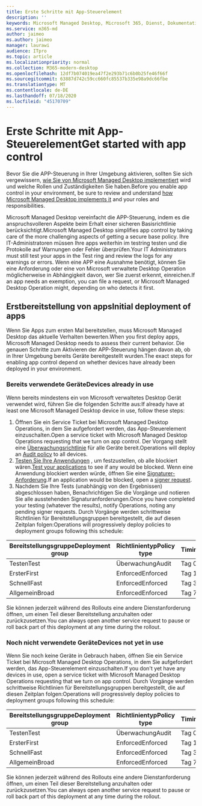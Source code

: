 ```yaml
---
title: Erste Schritte mit App-Steuerelement
description: ''
keywords: Microsoft Managed Desktop, Microsoft 365, Dienst, Dokumentation
ms.service: m365-md
author: jaimeo
ms.author: jaimeo
manager: laurawi
audience: ITpro
ms.topic: article
ms.localizationpriority: normal
ms.collection: M365-modern-desktop
ms.openlocfilehash: 12df7b074019ea47f2e293b71c6b0b25fe46f66f
ms.sourcegitcommit: 63887d742c59cc660fc85537b335e98a9dc66fbe
ms.translationtype: MT
ms.contentlocale: de-DE
ms.lasthandoff: 07/18/2020
ms.locfileid: "45170709"
---
```

# <a name="get-started-with-app-control"></a><span data-ttu-id="d4846-103">Erste Schritte mit App-Steuerelement</span><span class="sxs-lookup"><span data-stu-id="d4846-103">Get started with app control</span></span>

<span data-ttu-id="d4846-104">Bevor Sie die APP-Steuerung in Ihrer Umgebung aktivieren, sollten Sie sich vergewissern, [wie Sie von Microsoft Managed Desktop implementiert](../service-description/app-control.md) wird und welche Rollen und Zuständigkeiten Sie haben.</span><span class="sxs-lookup"><span data-stu-id="d4846-104">Before you enable app control in your environment, be sure to review and understand [how Microsoft Managed Desktop implements it](../service-description/app-control.md) and your roles and responsibilities.</span></span>

<span data-ttu-id="d4846-105">Microsoft Managed Desktop vereinfacht die APP-Steuerung, indem es die anspruchsvolleren Aspekte beim Erhalt einer sicheren Basisrichtlinie berücksichtigt.</span><span class="sxs-lookup"><span data-stu-id="d4846-105">Microsoft Managed Desktop simplifies app control by taking care of the more challenging aspects of getting a secure base policy.</span></span> <span data-ttu-id="d4846-106">Ihre IT-Administratoren müssen Ihre apps weiterhin im testring testen und die Protokolle auf Warnungen oder Fehler überprüfen.</span><span class="sxs-lookup"><span data-stu-id="d4846-106">Your IT Administrators must still test your apps in the Test ring and review the logs for any warnings or errors.</span></span> <span data-ttu-id="d4846-107">Wenn eine APP eine Ausnahme benötigt, können Sie eine Anforderung oder eine von Microsoft verwaltete Desktop Operation möglicherweise in Abhängigkeit davon, wer Sie zuerst erkennt, einreichen.</span><span class="sxs-lookup"><span data-stu-id="d4846-107">If an app needs an exemption, you can file a request, or Microsoft Managed Desktop Operation might, depending on who detects it first.</span></span>

## <a name="initial-deployment-of-apps"></a><span data-ttu-id="d4846-108">Erstbereitstellung von apps</span><span class="sxs-lookup"><span data-stu-id="d4846-108">Initial deployment of apps</span></span>

<span data-ttu-id="d4846-109">Wenn Sie Apps zum ersten Mal bereitstellen, muss Microsoft Managed Desktop das aktuelle Verhalten bewerten.</span><span class="sxs-lookup"><span data-stu-id="d4846-109">When you first deploy apps, Microsoft Managed Desktop needs to assess their current behavior.</span></span> <span data-ttu-id="d4846-110">Die genauen Schritte zum Aktivieren der APP-Steuerung hängen davon ab, ob in Ihrer Umgebung bereits Geräte bereitgestellt wurden.</span><span class="sxs-lookup"><span data-stu-id="d4846-110">The exact steps for enabling app control depend on whether devices have already been deployed in your environment.</span></span>

### <a name="devices-already-in-use"></a><span data-ttu-id="d4846-111">Bereits verwendete Geräte</span><span class="sxs-lookup"><span data-stu-id="d4846-111">Devices already in use</span></span>

<span data-ttu-id="d4846-112">Wenn bereits mindestens ein von Microsoft verwaltetes Desktop Gerät verwendet wird, führen Sie die folgenden Schritte aus:</span><span class="sxs-lookup"><span data-stu-id="d4846-112">If already have at least one Microsoft Managed Desktop device in use, follow these steps:</span></span>

1. <span data-ttu-id="d4846-113">Öffnen Sie ein Service Ticket bei Microsoft Managed Desktop Operations, in dem Sie aufgefordert werden, das App-Steuerelement einzuschalten.</span><span class="sxs-lookup"><span data-stu-id="d4846-113">Open a service ticket with Microsoft Managed Desktop Operations requesting that we turn on app control.</span></span> <span data-ttu-id="d4846-114">Der Vorgang stellt eine [Überwachungsrichtlinie](../service-description/app-control.md#audit-policy) für alle Geräte bereit.</span><span class="sxs-lookup"><span data-stu-id="d4846-114">Operations will deploy an [Audit policy](../service-description/app-control.md#audit-policy) to all devices.</span></span>
2. <span data-ttu-id="d4846-115">[Testen Sie Ihre Anwendungen](../working-with-managed-desktop/work-with-app-control.md#add-a-new-app) , um festzustellen, ob alle blockiert wären.</span><span class="sxs-lookup"><span data-stu-id="d4846-115">[Test your applications](../working-with-managed-desktop/work-with-app-control.md#add-a-new-app) to see if any would be blocked.</span></span> <span data-ttu-id="d4846-116">Wenn eine Anwendung blockiert werden würde, öffnen Sie eine [Signaturer-Anforderung](../working-with-managed-desktop/work-with-app-control.md#add-or-remove-a-trusted-signer).</span><span class="sxs-lookup"><span data-stu-id="d4846-116">If an application would be blocked, open a [signer request](../working-with-managed-desktop/work-with-app-control.md#add-or-remove-a-trusted-signer).</span></span> 
3. <span data-ttu-id="d4846-117">Nachdem Sie Ihre Tests (unabhängig von den Ergebnissen) abgeschlossen haben, Benachrichtigen Sie die Vorgänge und notieren Sie alle ausstehenden Signaturanforderungen.</span><span class="sxs-lookup"><span data-stu-id="d4846-117">Once you have completed your testing (whatever the results), notify Operations, noting any pending signer requests.</span></span> <span data-ttu-id="d4846-118">Durch Vorgänge werden schrittweise Richtlinien für Bereitstellungsgruppen bereitgestellt, die auf diesen Zeitplan folgen:</span><span class="sxs-lookup"><span data-stu-id="d4846-118">Operations will progressively deploy policies to deployment groups following this schedule:</span></span>

|<span data-ttu-id="d4846-119">Bereitstellungsgruppe</span><span class="sxs-lookup"><span data-stu-id="d4846-119">Deployment group</span></span>  |<span data-ttu-id="d4846-120">Richtlinientyp</span><span class="sxs-lookup"><span data-stu-id="d4846-120">Policy type</span></span>  |<span data-ttu-id="d4846-121">Timing</span><span class="sxs-lookup"><span data-stu-id="d4846-121">Timing</span></span>  |
|---------|---------|---------|
|<span data-ttu-id="d4846-122">Testen</span><span class="sxs-lookup"><span data-stu-id="d4846-122">Test</span></span>     |  <span data-ttu-id="d4846-123">Überwachung</span><span class="sxs-lookup"><span data-stu-id="d4846-123">Audit</span></span>       |  <span data-ttu-id="d4846-124">Tag 0</span><span class="sxs-lookup"><span data-stu-id="d4846-124">Day 0</span></span>       |
|<span data-ttu-id="d4846-125">Erster</span><span class="sxs-lookup"><span data-stu-id="d4846-125">First</span></span>     | <span data-ttu-id="d4846-126">Enforced</span><span class="sxs-lookup"><span data-stu-id="d4846-126">Enforced</span></span>        | <span data-ttu-id="d4846-127">Tag 1</span><span class="sxs-lookup"><span data-stu-id="d4846-127">Day 1</span></span>        |
|<span data-ttu-id="d4846-128">Schnell</span><span class="sxs-lookup"><span data-stu-id="d4846-128">Fast</span></span>     | <span data-ttu-id="d4846-129">Enforced</span><span class="sxs-lookup"><span data-stu-id="d4846-129">Enforced</span></span>        |  <span data-ttu-id="d4846-130">Tag 3</span><span class="sxs-lookup"><span data-stu-id="d4846-130">Day 3</span></span>       |
|<span data-ttu-id="d4846-131">Allgemein</span><span class="sxs-lookup"><span data-stu-id="d4846-131">Broad</span></span>     | <span data-ttu-id="d4846-132">Enforced</span><span class="sxs-lookup"><span data-stu-id="d4846-132">Enforced</span></span>        |  <span data-ttu-id="d4846-133">Tag 7</span><span class="sxs-lookup"><span data-stu-id="d4846-133">Day 7</span></span>       |

<span data-ttu-id="d4846-134">Sie können jederzeit während des Rollouts eine andere Dienstanforderung öffnen, um einen Teil dieser Bereitstellung anzuhalten oder zurückzusetzen.</span><span class="sxs-lookup"><span data-stu-id="d4846-134">You can always open another service request to pause or roll back part of this deployment at any time during the rollout.</span></span>

### <a name="devices-not-yet-in-use"></a><span data-ttu-id="d4846-135">Noch nicht verwendete Geräte</span><span class="sxs-lookup"><span data-stu-id="d4846-135">Devices not yet in use</span></span>

<span data-ttu-id="d4846-136">Wenn Sie noch keine Geräte in Gebrauch haben, öffnen Sie ein Service Ticket bei Microsoft Managed Desktop Operations, in dem Sie aufgefordert werden, das App-Steuerelement einzuschalten.</span><span class="sxs-lookup"><span data-stu-id="d4846-136">If you don't yet have any devices in use, open a service ticket with Microsoft Managed Desktop Operations requesting that we turn on app control.</span></span> <span data-ttu-id="d4846-137">Durch Vorgänge werden schrittweise Richtlinien für Bereitstellungsgruppen bereitgestellt, die auf diesen Zeitplan folgen:</span><span class="sxs-lookup"><span data-stu-id="d4846-137">Operations will progressively deploy policies to deployment groups following this schedule:</span></span>

|<span data-ttu-id="d4846-138">Bereitstellungsgruppe</span><span class="sxs-lookup"><span data-stu-id="d4846-138">Deployment group</span></span>  |<span data-ttu-id="d4846-139">Richtlinientyp</span><span class="sxs-lookup"><span data-stu-id="d4846-139">Policy type</span></span>  |<span data-ttu-id="d4846-140">Timing</span><span class="sxs-lookup"><span data-stu-id="d4846-140">Timing</span></span>  |
|---------|---------|---------|
|<span data-ttu-id="d4846-141">Testen</span><span class="sxs-lookup"><span data-stu-id="d4846-141">Test</span></span>     |  <span data-ttu-id="d4846-142">Überwachung</span><span class="sxs-lookup"><span data-stu-id="d4846-142">Audit</span></span>       |  <span data-ttu-id="d4846-143">Tag 0</span><span class="sxs-lookup"><span data-stu-id="d4846-143">Day 0</span></span>       |
|<span data-ttu-id="d4846-144">Erster</span><span class="sxs-lookup"><span data-stu-id="d4846-144">First</span></span>     | <span data-ttu-id="d4846-145">Enforced</span><span class="sxs-lookup"><span data-stu-id="d4846-145">Enforced</span></span>        | <span data-ttu-id="d4846-146">Tag 1</span><span class="sxs-lookup"><span data-stu-id="d4846-146">Day 1</span></span>        |
|<span data-ttu-id="d4846-147">Schnell</span><span class="sxs-lookup"><span data-stu-id="d4846-147">Fast</span></span>     | <span data-ttu-id="d4846-148">Enforced</span><span class="sxs-lookup"><span data-stu-id="d4846-148">Enforced</span></span>        |  <span data-ttu-id="d4846-149">Tag 3</span><span class="sxs-lookup"><span data-stu-id="d4846-149">Day 3</span></span>       |
|<span data-ttu-id="d4846-150">Allgemein</span><span class="sxs-lookup"><span data-stu-id="d4846-150">Broad</span></span>     | <span data-ttu-id="d4846-151">Enforced</span><span class="sxs-lookup"><span data-stu-id="d4846-151">Enforced</span></span>        |  <span data-ttu-id="d4846-152">Tag 7</span><span class="sxs-lookup"><span data-stu-id="d4846-152">Day 7</span></span>       |

<span data-ttu-id="d4846-153">Sie können jederzeit während des Rollouts eine andere Dienstanforderung öffnen, um einen Teil dieser Bereitstellung anzuhalten oder zurückzusetzen.</span><span class="sxs-lookup"><span data-stu-id="d4846-153">You can always open another service request to pause or roll back part of this deployment at any time during the rollout.</span></span>

